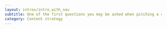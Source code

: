 ```yaml
---
layout: intros/intro_with_nav
subtitle: One of the first questions you may be asked when pitching a content audit, is what the return on investment will be.
category: Content strategy
---
```

